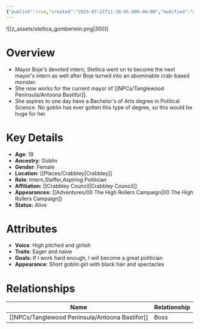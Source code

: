 ```yaml
---
{"publish":true,"created":"2025-07-21T11:30:45.000-04:00","modified":"2025-10-17T10:22:58.062-04:00","cssclasses":""}
---
```


![[z_assets/stellica_gombermin.png|300]]

# Overview
- Mayor Boje's devoted intern, Stellica went on to become the next mayor's intern as well after Boje turned into an abominable crab-based monster.
- She now works for the current mayor of [[NPCs/Tanglewood Peninsula/Antoona Bastifor]].
- She aspires to one day have a Bachelor's of Arts degree in Political Science. No goblin has ever gotten this type of degree, so this would be huge for her.

# Key Details
- **Age**: 19
- **Ancestry**: Goblin
- **Gender**: Female
- **Location**: [[Places/Crabbley\|Crabbley]]
- **Role**: Intern,Staffer,Aspiring Politician
- **Affiliation:** [[Crabbley Council\|Crabbley Council]]
- **Appearances:** [[Adventures/00 The High Rollers Campaign\|00 The High Rollers Campaign]]
- **Status:** Alive

# Attributes
- **Voice**: High pitched and girlish
- **Traits**: Eager and naive
- **Goals:** If I work hard enough, I will become a great politician
- **Appearance**: Short goblin girl with black hair and spectacles

# Relationships

| Name                 | Relationship |
| -------------------- | ------------ |
| [[NPCs/Tanglewood Peninsula/Antoona Bastifor]] | Boss         |
